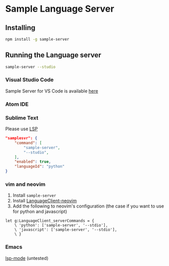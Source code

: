 # Sample Language Server

## Installing

```sh
npm install -g sample-server
```

## Running the Language server

```sh
sample-server --studio
```

### Visual Studio Code

Sample Server for VS Code is available [here]()

### Atom IDE

### Sublime Text

Please use [LSP](https://github.com/tomv564/LSP)

```json
"samplesvr": {
    "command": [
        "sample-server",
        "--studio",
    ],
    "enabled": true,
    "languageId": "python"
}
```

### vim and neovim

1. Install `sample-server`
2. Install [LanguageClient-neovim](https://github.com/autozimu/LanguageClient-neovim/blob/next/INSTALL.md)
3. Add the following to neovim's configuration (the case if you want to use for python and javascript)

```vim
let g:LanguageClient_serverCommands = {
    \ 'python': ['sample-server', '--stdio'],
    \ 'javascript': ['sample-server', '--stdio'],
    \ }
```

### Emacs

[lsp-mode](https://github.com/emacs-lsp/lsp-mode) (untested)
